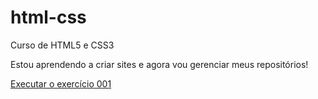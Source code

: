 # html-css
 Curso de HTML5 e CSS3

Estou aprendendo a criar sites e agora vou gerenciar meus repositórios!

<a href ="https://felipe-gh.github.io/html-css/exercicios/ex001/index.html">Executar o exercício 001